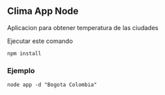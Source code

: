 ## Clima App Node

Aplicacion para obtener temperatura de las ciudades

Ejecutar este comando

```
npm install
```

### Ejemplo
```
node app -d "Bogota Colombia"
```